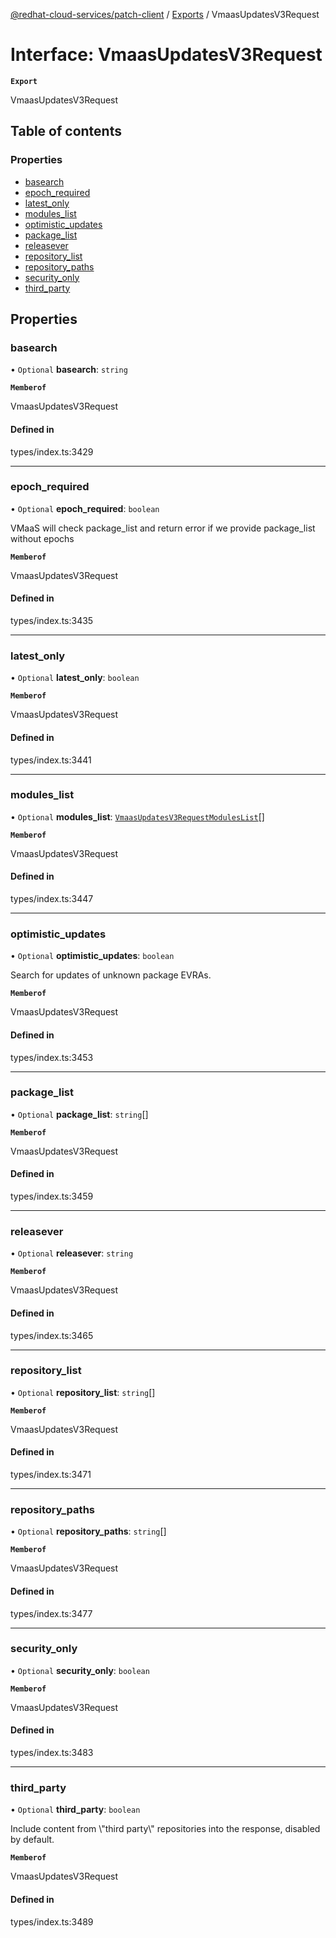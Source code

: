 [@redhat-cloud-services/patch-client](../README.md) / [Exports](../modules.md) / VmaasUpdatesV3Request

# Interface: VmaasUpdatesV3Request

**`Export`**

VmaasUpdatesV3Request

## Table of contents

### Properties

- [basearch](VmaasUpdatesV3Request.md#basearch)
- [epoch\_required](VmaasUpdatesV3Request.md#epoch_required)
- [latest\_only](VmaasUpdatesV3Request.md#latest_only)
- [modules\_list](VmaasUpdatesV3Request.md#modules_list)
- [optimistic\_updates](VmaasUpdatesV3Request.md#optimistic_updates)
- [package\_list](VmaasUpdatesV3Request.md#package_list)
- [releasever](VmaasUpdatesV3Request.md#releasever)
- [repository\_list](VmaasUpdatesV3Request.md#repository_list)
- [repository\_paths](VmaasUpdatesV3Request.md#repository_paths)
- [security\_only](VmaasUpdatesV3Request.md#security_only)
- [third\_party](VmaasUpdatesV3Request.md#third_party)

## Properties

### basearch

• `Optional` **basearch**: `string`

**`Memberof`**

VmaasUpdatesV3Request

#### Defined in

types/index.ts:3429

___

### epoch\_required

• `Optional` **epoch\_required**: `boolean`

VMaaS will check package_list and return error if we provide package_list without epochs

**`Memberof`**

VmaasUpdatesV3Request

#### Defined in

types/index.ts:3435

___

### latest\_only

• `Optional` **latest\_only**: `boolean`

**`Memberof`**

VmaasUpdatesV3Request

#### Defined in

types/index.ts:3441

___

### modules\_list

• `Optional` **modules\_list**: [`VmaasUpdatesV3RequestModulesList`](VmaasUpdatesV3RequestModulesList.md)[]

**`Memberof`**

VmaasUpdatesV3Request

#### Defined in

types/index.ts:3447

___

### optimistic\_updates

• `Optional` **optimistic\_updates**: `boolean`

Search for updates of unknown package EVRAs.

**`Memberof`**

VmaasUpdatesV3Request

#### Defined in

types/index.ts:3453

___

### package\_list

• `Optional` **package\_list**: `string`[]

**`Memberof`**

VmaasUpdatesV3Request

#### Defined in

types/index.ts:3459

___

### releasever

• `Optional` **releasever**: `string`

**`Memberof`**

VmaasUpdatesV3Request

#### Defined in

types/index.ts:3465

___

### repository\_list

• `Optional` **repository\_list**: `string`[]

**`Memberof`**

VmaasUpdatesV3Request

#### Defined in

types/index.ts:3471

___

### repository\_paths

• `Optional` **repository\_paths**: `string`[]

**`Memberof`**

VmaasUpdatesV3Request

#### Defined in

types/index.ts:3477

___

### security\_only

• `Optional` **security\_only**: `boolean`

**`Memberof`**

VmaasUpdatesV3Request

#### Defined in

types/index.ts:3483

___

### third\_party

• `Optional` **third\_party**: `boolean`

Include content from \\\"third party\\\" repositories into the response, disabled by default.

**`Memberof`**

VmaasUpdatesV3Request

#### Defined in

types/index.ts:3489
